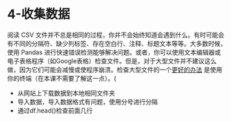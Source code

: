 # 4-收集数据

阅读 CSV 文件并不总是相同的过程，你并不会始终知道会遇到什么。有时可能会有不同的分隔符、缺少列标签、存在空白行、注释、标题文本等等。大多数时候，使用 Pandas 进行快速错误检测能够解决问题。或者，你可以使用文本编辑器或电子表格程序（如Google表格）检查文件。但是，对于大型文件并不建议这么做，因为它们可能会减慢或使程序崩溃。检查大型文件的一个[更好的办法](https://askubuntu.com/questions/261900/how-do-i-open-a-text-file-in-my-terminal) 是使用你的终端（在本课不需要了解这一点）。( 



- 从网站上下载数据到本地相同文件夹
- 导入数据，导入数据格式有问题，使用分号进行分隔
- 通过df.head()检查前面几行